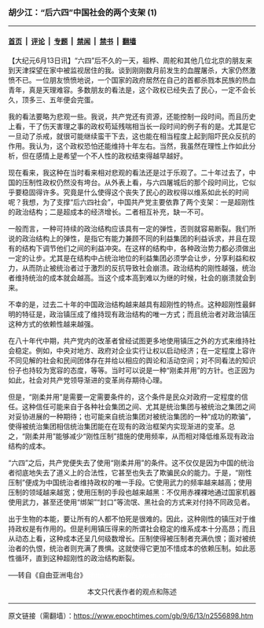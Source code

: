 ### 胡少江：“后六四”中国社会的两个支架 (1)

---

#### [首页](../../../..?n2556898) &nbsp;|&nbsp; [评论](../../../../../epoch-comment?n2556898) &nbsp;|&nbsp; [专题](../../../../../epoch-special?n2556898) &nbsp;|&nbsp; [禁闻](../../../../../epoch-news?n2556898) &nbsp;|&nbsp; [禁书](../../../../../books?n2556898) &nbsp;|&nbsp; [翻墙](https://github.com/gfw-breaker/nogfw/blob/master/README.md?n2556898)


<div class="post_content" id="artbody" itemprop="articleBody">
 <!-- article content begin -->
 <p>
  【大纪元6月13日讯】“六四”后不久的一天，祖桦、周舵和其他几位北京的朋友来到天津探望在家中被监视居住的我。谈到刚刚数月前发生的血腥屠杀，大家仍然激愤不已。一位朋友愤愤地说，一个国家的政府居然在自己的首都杀戮本民族的热血青年，真是天理难容。多数朋友的看法是，这个政权已经失去了民心，一定不会长久，顶多三、五年便会完蛋。
 </p>
 <p>
  我的看法要略为悲观一些。我说，共产党还有资源，还能控制一段时间。而且历史上看，干了伤天害理之事的政权苟延残喘相当长一段时间的例子有的是。尤其是它一旦动了杀戒，就很可能继续蛮干下去，这也能在相当程度上起到阻吓民众反抗的作用。我认为，这个政权恐怕还能维持十年左右。当然，我虽然在理性上作如此分析，但在感情上是希望一个不人性的政权结束得越早越好。
 </p>
 <p>
  现在看来，我这种在当时看来相对悲观的看法还是过于乐观了。二十年过去了，中国的压制性政权仍然没有垮台。从外表上看，与六四屠城后的那个段时间比，它似乎要稳固得许多。究竟是什么使得这个丧失了民心的政权得以维系如此长的时间呢？我想，为了支撑“后六四社会”，中国共产党主要依靠了两个支架：一是超刚性的政治结构；二是超成本的经济增长。二者相互补充，缺一不可。
 </p>
 <p>
  一般而言，一种可持续的政治结构应该具有一定的弹性，否则就容易断裂。我们所说的政治结构上的弹性，是指它有能力兼顾不同的利益集团的利益诉求，并且在现有的结构下调节他们之间的利益冲突。在这样的结构中，各种政治势力都必须做出一定的让步。尤其是在结构中占统治地位的利益集团必须学会让步，分享利益和权力，从而防止被统治者过于激烈的反抗导致社会崩溃。政治结构的刚性越强，统治者维持统治的成本就会越高。当这个成本高到难以为继的时候，社会的崩溃就会到来。
 </p>
 <p>
  不幸的是，过去二十年的中国政治结构越来越具有超刚性的特点。这种超刚性最鲜明的特征是，政治镇压成了维持现有政治结构的唯一方式；而且统治者对政治镇压这种方式的依赖性越来越强。
 </p>
 <p>
  在八十年代中期，共产党内的改革者曾经试图更多地使用镇压之外的方式来维持社会稳定。例如，中央对地方、政府对企业实行让权以启动经济；在一定程度上容许不同见解的社会和民间团体存在并给以相应的舆论和活动空间；对不同看法的知识份子也持较为宽容的态度，等等。当时可以说是一种“刚柔并用”的方针。也正因为如此，社会对共产党领导渐进的变革尚存期待心理。
 </p>
 <p>
  但是，“刚柔并用”是需要一定需要条件的，这个条件是民众对政府一定程度的信任。这种信任可能来自于各种社会集团之间、尤其是统治集团与被统治之集团之间对妥协进展的一种期待；也可能来自统治集团对被统治集团的一种“成功的欺骗”，使得被统治集团相信统治集团能在在现有的政治框架内实现渐进的变革。总之，“刚柔并用”能够减少“刚性压制”措施的使用频率，从而相对降低维系现有政治结构的成本。
 </p>
 <p>
  “六四”之后，共产党便失去了使用“刚柔并用”的条件。这不仅仅是因为中国的统治者彻底地失去了道义上的合法性，它甚至也失去了欺骗民众的能力。于是，“刚性压制”便成为中国统治者维持政权的唯一手段。它使用武力的频率越来越高；使用压制的领域越来越宽；使用压制的手段也越来越黑：不仅用赤裸裸地通过国家机器使用武力，甚至还使用“绑架”“封口”等流氓、黑社会的方式来对付持不同政见者。
 </p>
 <p>
  出于生物的本能，要让所有的人都不怕死是很难的。因此，这种刚性的镇压对于维持政权是有作用的。但是利用镇压得来的所谓社会稳定的维系成本十分高昂；而且从动态上看，这种成本还呈几何级数增长。压制使得被压制者充满仇恨；面对被统治者的仇恨，统治者则充满了畏惧。这就使得它更加不惜成本的依赖压制。如此恶性循环，直到这种超刚性的政治结构断裂。
 </p>
 <p>
  ──转自《自由亚洲电台》
  <font color="#ffffff">
   (http://www.dajiyuan.com)
  </font>
  <br/>
  <center>
   <font class="GY13">
    本文只代表作者的观点和陈述
   </font>
  </center>
 </p>
 <!-- article content end -->
 <div id="below_article_ad">
 </div>
</div>


---

原文链接（需翻墙）：https://www.epochtimes.com/gb/9/6/13/n2556898.htm